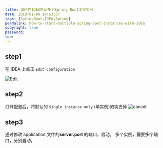 ```yaml
---
title: 如何在IDEA启动多个Spring Boot工程实例
date: 2018-01-09 14:53:37
tags: [SpringBoot,IDEA,Spring]
permalink: how-to-start-multiple-spring-boot-instances-with-idea
copyright: true
password:
top:
---
```


## step1
在 IDEA 上点击 `Edit Configuration`
<!-- more -->
![Edit](/img/aaaaa.png)

## step2
打开配置后，将默认的 `Single instance only` (单实例)的钩去掉
![cancel](/img/bbbbbb.png)

## step3
通过修改 application 文件的**server.port** 的端口，启动。
多个实例，需要多个端口，分别启动。